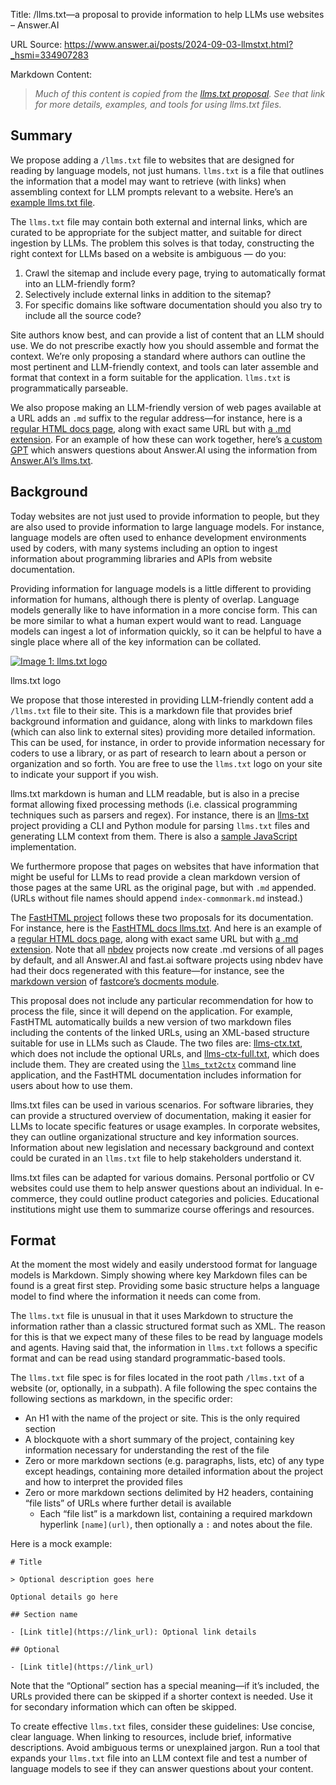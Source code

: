 Title: /llms.txt—a proposal to provide information to help LLMs use websites – Answer.AI

URL Source: https://www.answer.ai/posts/2024-09-03-llmstxt.html?_hsmi=334907283

Markdown Content:
> _Much of this content is copied from the [llms.txt proposal](https://llmstxt.org/). See that link for more details, examples, and tools for using llms.txt files._

Summary
-------

We propose adding a `/llms.txt` file to websites that are designed for reading by language models, not just humans. `llms.txt` is a file that outlines the information that a model may want to retrieve (with links) when assembling context for LLM prompts relevant to a website. Here’s an [example llms.txt file](https://docs.fastht.ml/llms.txt).

The `llms.txt` file may contain both external and internal links, which are curated to be appropriate for the subject matter, and suitable for direct ingestion by LLMs. The problem this solves is that today, constructing the right context for LLMs based on a website is ambiguous — do you:

1.  Crawl the sitemap and include every page, trying to automatically format into an LLM-friendly form?
2.  Selectively include external links in addition to the sitemap?
3.  For specific domains like software documentation should you also try to include all the source code?

Site authors know best, and can provide a list of content that an LLM should use. We do not prescribe exactly how you should assemble and format the context. We’re only proposing a standard where authors can outline the most pertinent and LLM-friendly context, and tools can later assemble and format that context in a form suitable for the application. `llms.txt` is programmatically parseable.

We also propose making an LLM-friendly version of web pages available at a URL adds an `.md` suffix to the regular address—for instance, here is a [regular HTML docs page](https://docs.fastht.ml/tutorials/by_example.html), along with exact same URL but with [a .md extension](https://docs.fastht.ml/tutorials/by_example.html.md). For an example of how these can work together, here’s [a custom GPT](https://chatgpt.com/g/g-rnbNNmdz6-answers-about-answer-ai) which answers questions about Answer.AI using the information from [Answer.AI’s llms.txt](https://www.answer.ai/llms.txt).

Background
----------

Today websites are not just used to provide information to people, but they are also used to provide information to large language models. For instance, language models are often used to enhance development environments used by coders, with many systems including an option to ingest information about programming libraries and APIs from website documentation.

Providing information for language models is a little different to providing information for humans, although there is plenty of overlap. Language models generally like to have information in a more concise form. This can be more similar to what a human expert would want to read. Language models can ingest a lot of information quickly, so it can be helpful to have a single place where all of the key information can be collated.

[![Image 1: llms.txt logo](https://www.answer.ai/posts/llms-logo.png)](https://www.answer.ai/posts/llms-logo.png "llms.txt logo")

llms.txt logo

We propose that those interested in providing LLM-friendly content add a `/llms.txt` file to their site. This is a markdown file that provides brief background information and guidance, along with links to markdown files (which can also link to external sites) providing more detailed information. This can be used, for instance, in order to provide information necessary for coders to use a library, or as part of research to learn about a person or organization and so forth. You are free to use the `llms.txt` logo on your site to indicate your support if you wish.

llms.txt markdown is human and LLM readable, but is also in a precise format allowing fixed processing methods (i.e. classical programming techniques such as parsers and regex). For instance, there is an [llms-txt](https://www.answer.ai/intro.html) project providing a CLI and Python module for parsing `llms.txt` files and generating LLM context from them. There is also a [sample JavaScript](https://www.answer.ai/llmstxt-js.html) implementation.

We furthermore propose that pages on websites that have information that might be useful for LLMs to read provide a clean markdown version of those pages at the same URL as the original page, but with `.md` appended. (URLs without file names should append `index-commonmark.md` instead.)

The [FastHTML project](https://fastht.ml/) follows these two proposals for its documentation. For instance, here is the [FastHTML docs llms.txt](https://docs.fastht.ml/llms.txt). And here is an example of a [regular HTML docs page](https://docs.fastht.ml/tutorials/by_example.html), along with exact same URL but with [a .md extension](https://docs.fastht.ml/tutorials/by_example.html.md). Note that all [nbdev](https://nbdev.fast.ai/) projects now create .md versions of all pages by default, and all Answer.AI and fast.ai software projects using nbdev have had their docs regenerated with this feature—for instance, see the [markdown version](https://fastcore.fast.ai/docments.html.md) of [fastcore’s docments module](https://fastcore.fast.ai/docments.html).

This proposal does not include any particular recommendation for how to process the file, since it will depend on the application. For example, FastHTML automatically builds a new version of two markdown files including the contents of the linked URLs, using an XML-based structure suitable for use in LLMs such as Claude. The two files are: [llms-ctx.txt](https://docs.fastht.ml/llms-ctx.txt), which does not include the optional URLs, and [llms-ctx-full.txt](https://docs.fastht.ml/llms-ctx-full.txt), which does include them. They are created using the [`llms_txt2ctx`](https://llmstxt.org/intro.html#cli) command line application, and the FastHTML documentation includes information for users about how to use them.

llms.txt files can be used in various scenarios. For software libraries, they can provide a structured overview of documentation, making it easier for LLMs to locate specific features or usage examples. In corporate websites, they can outline organizational structure and key information sources. Information about new legislation and necessary background and context could be curated in an `llms.txt` file to help stakeholders understand it.

llms.txt files can be adapted for various domains. Personal portfolio or CV websites could use them to help answer questions about an individual. In e-commerce, they could outline product categories and policies. Educational institutions might use them to summarize course offerings and resources.

Format
------

At the moment the most widely and easily understood format for language models is Markdown. Simply showing where key Markdown files can be found is a great first step. Providing some basic structure helps a language model to find where the information it needs can come from.

The `llms.txt` file is unusual in that it uses Markdown to structure the information rather than a classic structured format such as XML. The reason for this is that we expect many of these files to be read by language models and agents. Having said that, the information in `llms.txt` follows a specific format and can be read using standard programmatic-based tools.

The `llms.txt` file spec is for files located in the root path `/llms.txt` of a website (or, optionally, in a subpath). A file following the spec contains the following sections as markdown, in the specific order:

*   An H1 with the name of the project or site. This is the only required section
*   A blockquote with a short summary of the project, containing key information necessary for understanding the rest of the file
*   Zero or more markdown sections (e.g. paragraphs, lists, etc) of any type except headings, containing more detailed information about the project and how to interpret the provided files
*   Zero or more markdown sections delimited by H2 headers, containing “file lists” of URLs where further detail is available
    *   Each “file list” is a markdown list, containing a required markdown hyperlink `[name](url)`, then optionally a `:` and notes about the file.

Here is a mock example:

```
# Title

> Optional description goes here

Optional details go here

## Section name

- [Link title](https://link_url): Optional link details

## Optional

- [Link title](https://link_url)
```

Note that the “Optional” section has a special meaning—if it’s included, the URLs provided there can be skipped if a shorter context is needed. Use it for secondary information which can often be skipped.

To create effective `llms.txt` files, consider these guidelines: Use concise, clear language. When linking to resources, include brief, informative descriptions. Avoid ambiguous terms or unexplained jargon. Run a tool that expands your `llms.txt` file into an LLM context file and test a number of language models to see if they can answer questions about your content.
